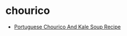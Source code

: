 # chourico

 * [Portuguese Chourico And Kale Soup Recipe](index/p/portuguese-chourico-and-kale-soup-recipe.json)
